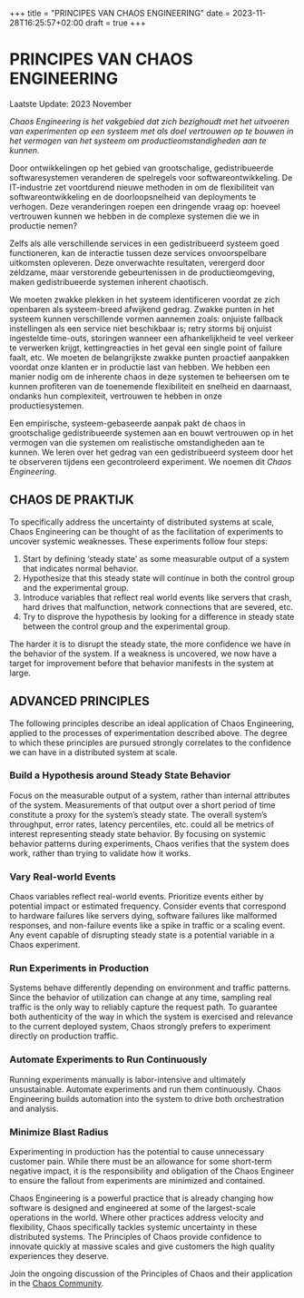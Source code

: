 +++
title = "PRINCIPES VAN CHAOS ENGINEERING"
date = 2023-11-28T16:25:57+02:00
draft = true
+++

# PRINCIPES VAN CHAOS ENGINEERING
Laatste Update: 2023 November

*Chaos Engineering is het vakgebied dat zich bezighoudt met het uitvoeren van experimenten op een systeem met als doel vertrouwen op te bouwen in het vermogen van het systeem om productieomstandigheden aan te kunnen.*

Door ontwikkelingen op het gebied van grootschalige, gedistribueerde softwaresystemen veranderen de spelregels voor softwareontwikkeling. De IT-industrie zet voortdurend nieuwe methoden in om de flexibiliteit van softwareontwikkeling en de doorloopsnelheid van deployments te verhogen. Deze veranderingen roepen een dringende vraag op: hoeveel vertrouwen kunnen we hebben in de complexe systemen die we in productie nemen?

Zelfs als alle verschillende services in een gedistribueerd systeem goed functioneren, kan de interactie tussen deze services onvoorspelbare uitkomsten opleveren. Deze onverwachte resultaten, verergerd door zeldzame, maar verstorende gebeurtenissen in de productieomgeving, maken gedistribueerde systemen inherent chaotisch.

We moeten zwakke plekken in het systeem identificeren voordat ze zich openbaren als systeem-breed afwijkend gedrag. Zwakke punten in het systeem kunnen verschillende vormen aannemen zoals: onjuiste fallback instellingen als een service niet beschikbaar is; retry storms bij onjuist ingestelde time-outs, storingen wanneer een afhankelijkheid te veel verkeer te verwerken krijgt, kettingreacties in het geval een single point of failure faalt, etc. We moeten de belangrijkste zwakke punten proactief aanpakken voordat onze klanten er in productie last van hebben. We hebben een manier nodig om de inherente chaos in deze systemen te beheersen om te kunnen profiteren van de toenemende flexibiliteit en snelheid en daarnaast, ondanks hun complexiteit, vertrouwen te hebben in onze productiesystemen.

Een empirische, systeem-gebaseerde aanpak pakt de chaos in grootschalige gedistribueerde systemen aan en bouwt vertrouwen op in het vermogen van die systemen om realistische omstandigheden aan te kunnen. We leren over het gedrag van een gedistribueerd systeem door het te observeren tijdens een gecontroleerd experiment.  We noemen dit *Chaos Engineering*.

## CHAOS DE PRAKTIJK

To specifically address the uncertainty of distributed systems at scale, Chaos Engineering can be thought of as the facilitation of experiments to uncover systemic weaknesses.  These experiments follow four steps:

1. Start by defining ‘steady state’ as some measurable output of a system that indicates normal behavior.
2. Hypothesize that this steady state will continue in both the control group and the experimental group.
3. Introduce variables that reflect real world events like servers that crash, hard drives that malfunction, network connections that are severed, etc.
4. Try to disprove the hypothesis by looking for a difference in steady state between the control group and the experimental group.

The harder it is to disrupt the steady state, the more confidence we have in the behavior of the system.  If a weakness is uncovered, we now have a target for improvement before that behavior manifests in the system at large.

## ADVANCED PRINCIPLES

The following principles describe an ideal application of Chaos Engineering, applied to the processes of experimentation described above.  The degree to which these principles are pursued strongly correlates to the confidence we can have in a distributed system at scale.

### Build a Hypothesis around Steady State Behavior

Focus on the measurable output of a system, rather than internal attributes of the system.  Measurements of that output over a short period of time constitute a proxy for the system’s steady state.  The overall system’s throughput, error rates, latency percentiles, etc. could all be metrics of interest representing steady state behavior.  By focusing on systemic behavior patterns during experiments, Chaos verifies that the system does work, rather than trying to validate how it works.

### Vary Real-world Events

Chaos variables reflect real-world events.  Prioritize events either by potential impact or estimated frequency.  Consider events that correspond to hardware failures like servers dying, software failures like malformed responses, and non-failure events like a spike in traffic or a scaling event.  Any event capable of disrupting steady state is a potential variable in a Chaos experiment.

### Run Experiments in Production

Systems behave differently depending on environment and traffic patterns.  Since the behavior of utilization can change at any time, sampling real traffic is the only way to reliably capture the request path.  To guarantee both authenticity of the way in which the system is exercised and relevance to the current deployed system, Chaos strongly prefers to experiment directly on production traffic.

### Automate Experiments to Run Continuously

Running experiments manually is labor-intensive and ultimately unsustainable.  Automate experiments and run them continuously.  Chaos Engineering builds automation into the system to drive both orchestration and analysis.

### Minimize Blast Radius

Experimenting in production has the potential to cause unnecessary customer pain. While there must be an allowance for some short-term negative impact, it is the responsibility and obligation of the Chaos Engineer to ensure the fallout from experiments are minimized and contained.

Chaos Engineering is a powerful practice that is already changing how software is designed and engineered at some of the largest-scale operations in the world.  Where other practices address velocity and flexibility, Chaos specifically tackles systemic uncertainty in these distributed systems.  The Principles of Chaos provide confidence to innovate quickly at massive scales and give customers the high quality experiences they deserve.

Join the ongoing discussion of the Principles of Chaos and their application in the [Chaos Community](https://groups.google.com/forum/#!forum/chaos-community).
